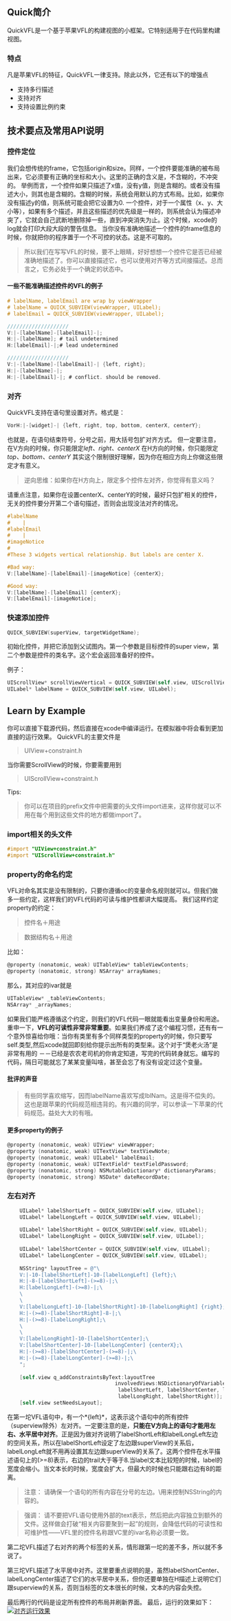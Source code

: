 ## Quick简介
QuickVFL是一个基于苹果VFL的构建视图的小框架。它特别适用于在代码里构建视图。

### 特点
凡是苹果VFL的特征，QuickVFL一律支持。除此以外，它还有以下的增强点
- 支持多行描述
- 支持对齐
- 支持设置比例约束

## 技术要点及常用API说明
### 控件定位
我们会想传统的frame，它包括origin和size。同样，一个控件要能准确的被布局出来，它必须要有正确的坐标和大小。这里的正确的含义是，不含糊的，不冲突的。
举例而言，一个控件如果只描述了x值，没有y值，则是含糊的。或者没有描述大小，则其也是含糊的。含糊的时候，系统会用默认的方式布局。比如，如果你没有描述y的值，则系统可能会把它设置为0.
一个控件，对于一个属性（x、y、大小等），如果有多个描述，并且这些描述的优先级是一样的，则系统会认为描述冲突了，它就会自己武断地删除掉一些，直到冲突消失为止。这个时候，xcode的log就会打印大段大段的警告信息。
当你没有准确地描述一个控件的frame信息的时候，你就把你的程序置于一个不可控的状态。这是不可取的。
> 所以我们在写写VFL的时候，要不上眼睛，好好想想一个控件它是否已经被准确地描述了。你可以直接描述它，也可以使用对齐等方式间接描述。总而言之，它务必处于一个确定的状态中。

#### 一些不能准确描述控件的VFL的例子
```objective-c
# labelName, labelEmail are wrap by viewWrapper
# labelName = QUICK_SUBVIEW(viewWrapper, UILabel);
# labelEmail = QUICK_SUBVIEW(viewWrapper, UILabel);

////////////////////
V:|-[labelName]-[labelEmail]-|;
H:|-[labelName]; # tail undetermined
H:[labelEmail]-|;# lead undetermined

////////////////////
V:|-[labelName]-[labelEmail]-| {left, right};
H:|-[labelName]-|;
H:|-[labelEmail]-|; # conflict. should be removed.
```

### 对齐
QuickVFL支持在语句里设置对齐。格式是：
```objective-c
VorH:|-[widget]-| {left, right, top, bottom, centerX, centerY};
```
也就是，在语句结束符号，分号之前，用大括号包扩对齐方式。
但一定要注意，
在V方向的时候，你只能限定*left、right、centerX*
在H方向的时候，你只能限定*top、bottom、centerY*
其实这个限制很好理解，因为你在相应方向上你做这些限定才有意义。
> 逆向思维：如果你在H方向上，限定多个控件左对齐，你觉得有意义吗？

请重点注意，如果你在设置centerX、centerY的时候，最好只包扩相关的控件，无关的控件要分开第二个语句描述，否则会出现没法对齐的情况。
```objective-c
#labelName
#    |
#labelEmail
#    |
#imageNotice
#
#These 3 widgets vertical relationship. But labels are center X.

#Bad way:
V:[labelName]-[labelEmail]-[imageNotice] {centerX};

#Good way:
V:[labelName]-[labelEmail] {centerX};
V:[labelEmail]-[imageNotice];
```
### 快速添加控件
```objective-c
QUICK_SUBVIEW(superView, targetWidgetName);
```
初始化控件，并把它添加到父试图内。第一个参数是目标控件的super view，第二个参数是控件的类名字。这个宏会返回准备好的控件。

例子：
```objective-c
UIScrollView* scrollViewVertical = QUICK_SUBVIEW(self.view, UIScrollView);
UILabel* labelName = QUICK_SUBVIEW(self.view, UILabel);
```

## Learn by Example
你可以直接下载源代码，然后直接在xcode中编译运行。在模拟器中将会看到更加直接的运行效果。
QuickVFL的主要文件是
> UIView+constraint.h

当你需要ScrollView的时候，你要需要用到
> UIScrollView+constraint.h

Tips:
> 你可以在项目的prefix文件中把需要的头文件import进来，这样你就可以不用在每个用到这些文件的地方都做import了。

### import相关的头文件
```objective-c
#import "UIView+constraint.h"
#import "UIScrollView+constraint.h"
```
### property的命名约定
VFL对命名其实是没有限制的，只要你遵循oc的变量命名规则就可以。但我们做多一些约定，这样我们的VFL代码的可读与维护性都讲大幅提高。
我们这样约定property的约定：
> 控件名＋用途

> 数据结构名＋用途

比如：
```objective-c
@property (nonatomic, weak) UITableView* tableViewContents;
@property (nonatomic, strong) NSArray* arrayNames;
```
那么，其对应的ivar就是
```objective-c
UITableView* _tableViewContents;
NSArray* _arrayNames;
```
如果我们能严格遵循这个约定，则我们的VFL代码一眼就能看出变量身份和用途。重申一下，**VFL的可读性非常非常重要**。如果我们养成了这个编程习惯，还有有一个意外惊喜给你哦：当你有类里有多个同样类型的property的时候，你只要写self.类型,然后xcode就回即刻给你提示出所有的类型来。这个对于“煲老火汤”是非常有用的 －－已经是农农老司机的你肯定知道，写完的代码转身就忘。编写的代码，隔日可能就忘了某某变量叫啥，甚至会忘了有没有设定过这个变量。

#### 批评的声音
> 有些同学喜欢缩写，因而labelName喜欢写成lblNam。这是得不偿失的。这也是跟苹果的代码规范相违背的。有兴趣的同学，可以参读一下苹果的代码规范。益处大大的有哦。

#### 更多property的例子
```objective-c
@property (nonatomic, weak) UIView* viewWrapper;
@property (nonatomic, weak) UITextView* textViewNote;
@property (nonatomic, weak) UILabel* labelEmail;
@property (nonatomic, weak) UITextField* textFieldPassword;
@property (nonatomic, strong) NSMutableDictionary* dictionaryParams;
@property (nonatomic, strong) NSDate* dateRecordDate;
```

### 左右对齐
```objective-c
    UILabel* labelShortLeft = QUICK_SUBVIEW(self.view, UILabel);
    UILabel* labelLongLeft = QUICK_SUBVIEW(self.view, UILabel);
    
    UILabel* labelShortRight = QUICK_SUBVIEW(self.view, UILabel);
    UILabel* labelLongRight = QUICK_SUBVIEW(self.view, UILabel);
    
    UILabel* labelShortCenter = QUICK_SUBVIEW(self.view, UILabel);
    UILabel* labelLongCenter = QUICK_SUBVIEW(self.view, UILabel);
    
    NSString* layoutTree = @"\
    V:|-10-[labelShortLeft]-10-[labelLongLeft] {left};\
    H:|-8-[labelShortLeft]-(>=8)-|;\
    H:[labelLongLeft]-(>=8)-|;\
    \
    \
    V:[labelLongLeft]-10-[labelShortRight]-10-[labelLongRight] {right};\
    H:|-(>=8)-[labelShortRight]-8-|;\
    H:|-(>=8)-[labelLongRight];\
    \
    \
    V:[labelLongRight]-10-[labelShortCenter];\
    V:[labelShortCenter]-10-[labelLongCenter] {centerX};\
    H:|-(>=8)-[labelShortCenter]-(>=8)-|;\
    H:|-(>=8)-[labelLongCenter]-(>=8)-|;\
    ";
    
    [self.view q_addConstraintsByText:layoutTree
                                   involvedViews:NSDictionaryOfVariableBindings(labelLongLeft,
									labelShortLeft, labelShortCenter, labelLongCenter, 
									labelLongRight, labelShortRight)];
    [self.view setNeedsLayout];
```
在第一坨VFL语句中，有一个*{left}*，这表示这个语句中的所有控件（superview除外）左对齐。一定要注意的是，**只能在V方向上的语句才能用左右、水平居中对齐**。正是因为做对齐说明了labelShortLeft和labelLongLeft左边的空间关系，所以在labelShortLeft设定了左边跟superView的关系后，labelLongLeft就不用再设置其左边跟superView的关系了。这两个控件在水平描述语句上的(>=8)表示，右边的trail大于等于8.当label文本比较短的时候，label的宽度会缩小。当文本长的时候，宽度会扩大，但最大的时候也只能跟右边有8的距离。
> 注意：
> 请确保一个语句的所有内容在分号的左边。\用来控制NSString的内容的。

> 强调：
> 请不要把VFL语句使用外部的text表示，然后把此内容独立到额外的文件。这样做会打破“相关内容要聚到一起”的规则，会降低代码的可读性和可维护性——VFL里的控件名称跟VC里的ivar名称必须要一致。

第二坨VFL描述了右对齐的两个标签的关系，情形跟第一坨的差不多，所以就不多说了。

第三坨VFL描述了水平居中对齐。这里要重点说明的是，虽然labelShortCenter、labelLongCenter描述了它们的水平居中关系，但你还要单独在H描述上说明它们跟superview的关系，否则当标签的文本很长的时候，文本的内容会失控。

最后两行的代码是设定所有控件的布局并刷新界面。
最后，运行的效果如下：
[![对齐运行效果](https://github.com/Sody666/QuickVFL/blob/master/readMeResources/align1.png "对齐运行效果")](https://github.com/Sody666/QuickVFL/blob/master/readMeResources/align1.png "对齐运行效果")
